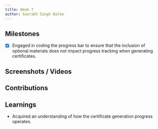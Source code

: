 ```yaml
---
title: Week 7
author: Saurabh Singh Balke  
---
```


## Milestones
- [x] Engaged in coding the progress bar to ensure that the inclusion of optional materials does not impact progress tracking when generating certificates.

## Screenshots / Videos 

## Contributions

## Learnings
- Acquired an understanding of how the certificate generation progress operates.